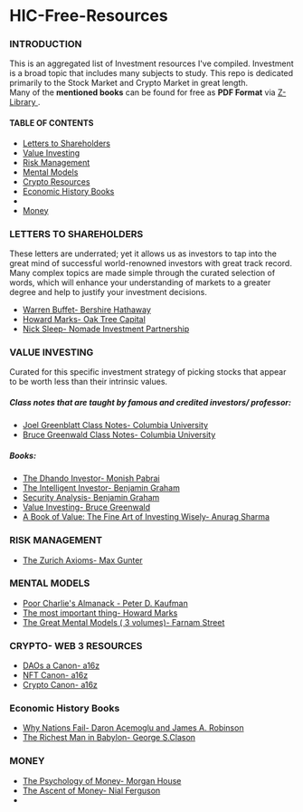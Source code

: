 # HIC-Free-Resources
 
<h3> INTRODUCTION </h3>
This is an aggregated list of Investment resources I've compiled.
Investment is a broad topic that includes many subjects to study. This repo is dedicated primarily to the Stock Market and Crypto Market in great length. 
<br>
Many of the <b>mentioned books</b> can be found for free as <b>PDF Format</b> via <a href="https://z-lib.org/">Z-Library </a>.

<h4> TABLE OF CONTENTS </h4>
<ul>
 <li><a href = "#LetterstoShareholders"> Letters to Shareholders </a></li>
 <li><a href = "#ValueInvesting"> Value Investing</a></li>
 <li><a href = "#RiskManagement"> Risk Management </a></li>
 <li><a href = "#MentalModels"> Mental Models </a></li>
 <li><a href = "#CryptoResources"> Crypto Resources </a></li>
 <li><a href = "#EconomicHistoryBooks"> Economic History Books </a><li>
 <LI><a href = "Money"> Money </a></li>
</ul>

<h3 id = "LetterstoShareholders"> LETTERS TO SHAREHOLDERS  </h3>
 These letters are underrated; yet it allows us as investors to tap into the great mind of successful world-renowned investors with great track record. Many complex topics are made simple through the curated selection of words, which will enhance your understanding of markets to a greater degree and help to justify your investment decisions.

<ul>
  <li><a href = "https://www.berkshirehathaway.com/letters/letters.html"> Warren Buffet- Bershire Hathaway</a></li>
  <li><a href = "https://www.oaktreecapital.com/insights/memos"> Howard Marks- Oak Tree Capital</a></li>
  <li><a href = "https://igyfoundation.org.uk/wp-content/uploads/2021/03/Full_Collection_Nomad_Letters_.pdf"> Nick Sleep- Nomade Investment Partnership</a></li>
</ul>

<h3 id = "ValueInvesting"> VALUE INVESTING </h3>
  Curated for this specific investment strategy of picking stocks that appear to be worth less than their intrinsic values.
  
  <h5> Class notes that are taught by famous and credited investors/ professor: </h5>
 <ul>
  <li><a href = "https://focusedcompounding.com/wp-content/uploads/2018/03/Joel-Greenblatt-Class.pdf"> Joel Greenblatt Class Notes- Columbia University</a></li>
  <li><a href = "http://csinvesting.org/wp-content/uploads/2012/06/greenwald-vi-process-foundation_final.pdf">Bruce Greenwald Class Notes- Columbia University</a></li>
</ul>
  <h5> Books: </h5>
 <ul>
  <li><a href = "https://www.amazon.ca/Dhandho-Investor-Low-Risk-Paperback-Investing/dp/B07RY75NGR/ref=sr_1_2?crid=JKPR8XVRHWDS&keywords=dhando+investor&qid=1658285179&sprefix=dhando+investo%2Caps%2C134&sr=8-2"> The Dhando Investor- Monish Pabrai</a></li>
  <li><a href = "https://www.amazon.ca/Intelligent-Investor-Definitive-Value-Investing/dp/0060555661/ref=sr_1_4?crid=16CE0TJBBU5MR&keywords=the+intelligent+investor&qid=1658285710&s=books&sprefix=the+intelli%2Cstripbooks%2C139&sr=1-4">The Intelligent Investor- Benjamin Graham</a></li>
 <li> <a href = "https://www.amazon.ca/Security-Analysis-Foreword-Warren-Buffett/dp/0071592539/ref=sr_1_1?crid=L28BRVIB7LBY&keywords=security+analysis&qid=1658512077&sprefix=security+analysi%2Caps%2C135&sr=8-1"> Security Analysis- Benjamin Graham </a></li>
 <li><a href = "https://www.amazon.ca/Value-Investing-Graham-Buffett-Beyond/dp/0470116730/ref=sr_1_2?crid=26WJ80UT26Y0B&keywords=value+investing+bruce&qid=1658286839&s=books&sprefix=value+investing+bruce%2Cstripbooks%2C150&sr=1-2">Value Investing- Bruce Greenwald</a></li>
 <li><a href = "https://www.amazon.ca/Book-Value-Fine-Investing-Wisely/dp/0231175426/ref=sr_1_1?crid=3HIDBVUIBJ3CN&keywords=Book+of+Value%3A+The+Fine+Art+of+Investing+Wisely&qid=1658286913&s=books&sprefix=book+of+value+the+fine+art+of+investing+wisely%2Cstripbooks%2C207&sr=1-1">A Book of Value: The Fine Art of Investing Wisely- Anurag Sharma</a></li>
</ul>

<h3 id="RiskManagement"> RISK MANAGEMENT </h3>
<ul>
 <li><a href = "https://www.amazon.ca/Zurich-Axioms-Harriman-Definitive-generations/dp/0857198726/ref=sr_1_1?crid=1Q5TOE10PRRXD&keywords=the+zurich+axioms&qid=1657911610&sprefix=the+zurich+axiom%2Caps%2C114&sr=8-1">The Zurich Axioms- Max Gunter </a> </li>
</ul>

<h3 id = "MentalModels"> MENTAL MODELS </h3>
<ul>
 <li><a href ="https://www.amazon.ca/Poor-Charlies-Almanack-Expanded-Hardcover/dp/1578645018/ref=sr_1_1?crid=2VTK1TVR5TJ1W&keywords=Poor+Charlie%27s+Almanack&qid=1658285222&sprefix=poor+charlie%27s+almanack%2Caps%2C130&sr=8-1">Poor Charlie's Almanack - Peter D. Kaufman <a> </li>
 <li><a href ="https://www.amazon.ca/most-important-thing-Howard-Marks/dp/9353022797/ref=sr_1_1?crid=1S9ESARWQTB4K&keywords=the+most+important+thing&qid=1658287118&s=books&sprefix=the+most+imp%2Cstripbooks%2C133&sr=1-1">The most important thing- Howard Marks <a> </li>
 <li><a href ="https://fs.blog/tgmm/">The Great Mental Models ( 3 volumes)- Farnam Street <a> </li>
</ul>

  <h3 id = "CryptoResources"> CRYPTO- WEB 3 RESOURCES </h3>
 <ul>
  <li><a href="https://future.com/dao-canon/">DAOs a Canon- a16z</a> </li>
  <li><a href="https://future.com/nft-canon/">NFT Canon- a16z </a> </li>
  <li><a href="https://a16z.com/2018/02/10/crypto-readings-resources/"> Crypto Canon- a16z</a> </li>
 </ul>
  
  <h3 id ="EconomicHistoryBooks"> Economic History Books </h3>
  <ul>
   <li><a href = "https://www.amazon.ca/Why-Nations-Fail-Origins-Prosperity/dp/0307719227/ref=sr_1_1?crid=1ZPLJKTH5MV1F&keywords=why+nations+fail&qid=1658512103&sprefix=why+nations+fail%2Caps%2C121&sr=8-1"> Why Nations Fail- Daron Acemoglu and James A. Robinson</a></li>
   <li><a href = "https://www.amazon.ca/Richest-Man-Babylon-Magic-Story/dp/1939438632/ref=sr_1_1?crid=1XDKP02J43PZF&keywords=the+richest+man+in+babylon&qid=1658512116&sprefix=the+richest+man+%2Caps%2C213&sr=8-1"> The Richest Man in Babylon- George S.Clason  </a></li>
  </ul>
  
  <h3 id = "Money"> MONEY </h3>
  <ul>
  <li><a href = "https://www.amazon.ca/Psychology-Money-Timeless-lessons-happiness/dp/0857197681/ref=sr_1_1?crid=22O5L0JU90EZT&keywords=the+psychology+of+money&qid=1658512129&sprefix=the+psychology+of+money%2Caps%2C149&sr=8-1"> The Psychology of Money- Morgan House  </a></li>
  <li> <a href = "https://www.amazon.ca/Ascent-Money-Financial-History-World/dp/0143116177/ref=sr_1_1?crid=WJNPRDDX9BHO&keywords=the+ascent+of+money&qid=1658512176&sprefix=the+ascent+of+mone%2Caps%2C185&sr=8-1"> The Ascent of Money- Nial Ferguson </a> <li>
  </ul>
  
